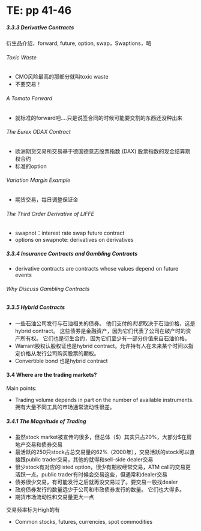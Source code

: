 # TE: pp 41-46

##### 3.3.3 Derivative Contracts

衍生品介绍，forward, future, option, swap，Swaptions，略

###### Toxic Waste

- CMO风险最高的那部分就叫toxic waste
- 不要交易！

###### A Tomato Forward

- 就标准的forward吧....只是说签合同的时候可能要交割的东西还没种出来

###### The Eurex ODAX Contract

- 欧洲期货交易所交易基于德国德意志股票指数 (DAX) 股票指数的现金结算期权合约
- 标准的option

###### Variation Margin Example

- 期货交易，每日调整保证金

###### The Third Order Derivative of LIFFE

- swapnot：interest rate swap future contract 
- options on swapnote: derivatives on derivatives

##### 3.3.4 Insurance Contracts and Gambling Contracts

- derivative contracts are contracts whose values depend on future events

###### Why Discuss Gambling Contracts

##### 3.3.5 Hybrid Contracts

- 一些石油公司发行与石油相关的债券。 他们支付的*利息*取决于石油价格，这是hybrid contract。 这些债券是金融资产，因为它们代表了公司在破产时的资产所有权。 它们也是衍生合约，因为它们至少有一部分价值来自石油价格。
- Warrant股权认股权证也是hybrid contract。允许持有人在未来某个时间以指定价格从发行公司购买股票的期权。 
- Convertible bond 也是hybrid contract

#### 3.4 Where are the trading markets?

Main points:

- Trading volume depends in part on the number of available instruments. 拥有大量不同工具的市场通常流动性很差。

##### 3.4.1 The Magnitude of Trading

- 虽然stock market被宣传的很多，但总体（\$）其实只占20%，大部分\$在房地产交易和债券交易
- 最活跃的250只stock占总交易量的62%（2000年），交易活跃的stock可以直接跟public trader交易，其他的就得和sell-side dealer交易
- 很少stock有对应的listed option，很少有期权经常交易，ATM call的交易更活跃一点。public trader有时候会交易这些，但通常和dealer交易
- 债券很少交易，有可能发行之后就再没交易过了。要交易一般找dealer
- 政府债券发行的数量远少于公司和市政债券发行的数量。 它们也大得多。
- 期货市场流动性和交易量更大一点

交易频率标为High的有

- Common stocks, futures, currencies, spot commodities

    
